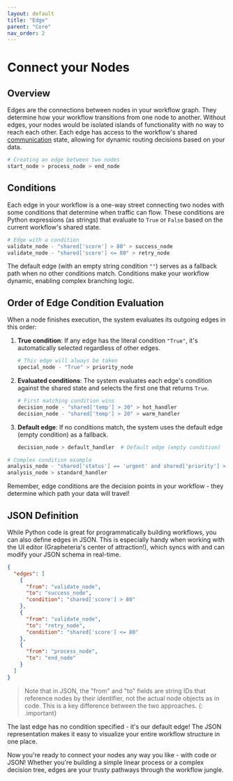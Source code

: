 ```yaml
---
layout: default
title: "Edge"
parent: "Core"
nav_order: 2
---
```


# Connect your Nodes

## Overview

Edges are the connections between nodes in your workflow graph. They determine how your workflow transitions from one node to another. Without edges, your nodes would be isolated islands of functionality with no way to reach each other. Each edge has access to the workflow's shared [communication](./Shared) state, allowing for dynamic routing decisions based on your data.

```python
# Creating an edge between two nodes
start_node > process_node > end_node
```

## Conditions

Each edge in your workflow is a one-way street connecting two nodes with some conditions that determine when traffic can flow. These conditions are Python expressions (as strings) that evaluate to `True` or `False` based on the current workflow's shared state.

```python
# Edge with a condition
validate_node - "shared['score'] > 80" > success_node
validate_node - "shared['score'] <= 80" > retry_node
```

The default edge (with an empty string condition `""`) serves as a fallback path when no other conditions match. Conditions make your workflow dynamic, enabling complex branching logic.

## Order of Edge Condition Evaluation

When a node finishes execution, the system evaluates its outgoing edges in this order:

1. **True condition**: If any edge has the literal condition `"True"`, it's automatically selected regardless of other edges.
   ```python
   # This edge will always be taken
   special_node - "True" > priority_node
   ```

2. **Evaluated conditions**: The system evaluates each edge's condition against the shared state and selects the first one that returns `True`.
   ```python
   # First matching condition wins
   decision_node - "shared['temp'] > 30" > hot_handler
   decision_node - "shared['temp'] > 20" > warm_handler
   ```

3. **Default edge**: If no conditions match, the system uses the default edge (empty condition) as a fallback.
   ```python
   decision_node > default_handler  # Default edge (empty condition)
   ```

```python
# Complex condition example
analysis_node - "shared['status'] == 'urgent' and shared['priority'] > 5" > urgent_handler
analysis_node > standard_handler
```

Remember, edge conditions are the decision points in your workflow - they determine which path your data will travel!

## JSON Definition

While Python code is great for programmatically building workflows, you can also define edges in JSON. This is especially handy when working with the UI editor (Grapheteria's center of attraction!), which syncs with and can modify your JSON schema in real-time.

```json
{
  "edges": [
    {
      "from": "validate_node",
      "to": "success_node",
      "condition": "shared['score'] > 80"
    },
    {
      "from": "validate_node",
      "to": "retry_node",
      "condition": "shared['score'] <= 80"
    },
    {
      "from": "process_node",
      "to": "end_node"
    }
  ]
}
```

> Note that in JSON, the "from" and "to" fields are string IDs that reference nodes by their identifier, not the actual node objects as in code. This is a key difference between the two approaches. 
{: .important}

The last edge has no condition specified - it's our default edge! The JSON representation makes it easy to visualize your entire workflow structure in one place.

Now you're ready to connect your nodes any way you like - with code or JSON! Whether you're building a simple linear process or a complex decision tree, edges are your trusty pathways through the workflow jungle.